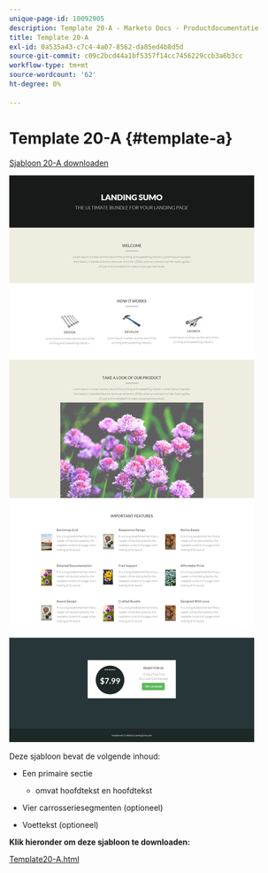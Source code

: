 ```yaml
---
unique-page-id: 10092905
description: Template 20-A - Marketo Docs - Productdocumentatie
title: Template 20-A
exl-id: 0a535a43-c7c4-4a07-8562-da85ed4b8d5d
source-git-commit: c09c2bcd44a1bf5357f14cc7456229ccb3a6b3cc
workflow-type: tm+mt
source-wordcount: '62'
ht-degree: 0%

---
```


# Template 20-A {#template-a}

[Sjabloon 20-A downloaden](https://docs.marketo.com/download/attachments/10092905/template-20a.html?version=1&amp;modificationdate=1441750550000&amp;api=v2)

![](assets/image2015-9-18-9-3a1-3a49.png)

Deze sjabloon bevat de volgende inhoud:

* Een primaire sectie

   * omvat hoofdtekst en hoofdtekst

* Vier carrosseriesegmenten (optioneel)
* Voettekst (optioneel)

**Klik hieronder om deze sjabloon te downloaden:**

[Template20-A.html](https://docs.marketo.com/download/attachments/10092905/template-20a.html?version=1&amp;modificationdate=1441750550000&amp;api=v2)
